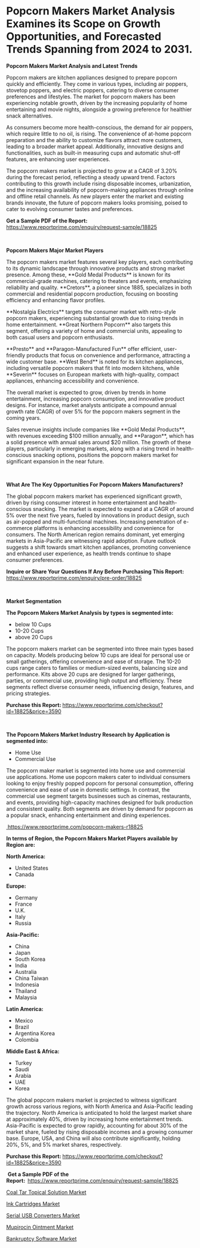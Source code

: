 <p><h1>Popcorn Makers Market Analysis Examines its Scope on Growth Opportunities, and Forecasted Trends Spanning from 2024 to 2031.</h1></p><p><strong>Popcorn Makers Market Analysis and Latest Trends</strong></p>
<p><p>Popcorn makers are kitchen appliances designed to prepare popcorn quickly and efficiently. They come in various types, including air poppers, stovetop poppers, and electric poppers, catering to diverse consumer preferences and lifestyles. The market for popcorn makers has been experiencing notable growth, driven by the increasing popularity of home entertaining and movie nights, alongside a growing preference for healthier snack alternatives.</p><p>As consumers become more health-conscious, the demand for air poppers, which require little to no oil, is rising. The convenience of at-home popcorn preparation and the ability to customize flavors attract more customers, leading to a broader market appeal. Additionally, innovative designs and functionalities, such as built-in measuring cups and automatic shut-off features, are enhancing user experiences.</p><p>The popcorn makers market is projected to grow at a CAGR of 3.20% during the forecast period, reflecting a steady upward trend. Factors contributing to this growth include rising disposable incomes, urbanization, and the increasing availability of popcorn-making appliances through online and offline retail channels. As new players enter the market and existing brands innovate, the future of popcorn makers looks promising, poised to cater to evolving consumer tastes and preferences.</p></p>
<p><strong>Get a Sample PDF of the Report:&nbsp;</strong> <a href="https://www.reportprime.com/enquiry/request-sample/18825?utm_campaign=4&utm_medium=2&utm_source=Github&utm_content=ia&utm_term=22112024&utm_id=popcorn-makers">https://www.reportprime.com/enquiry/request-sample/18825</a></p>
<p>&nbsp;</p>
<p><strong>Popcorn Makers Major Market Players</strong></p>
<p><p>The popcorn makers market features several key players, each contributing to its dynamic landscape through innovative products and strong market presence. Among these, **Gold Medal Products** is known for its commercial-grade machines, catering to theaters and events, emphasizing reliability and quality. **Cretors**, a pioneer since 1885, specializes in both commercial and residential popcorn production, focusing on boosting efficiency and enhancing flavor profiles.</p><p>**Nostalgia Electrics** targets the consumer market with retro-style popcorn makers, experiencing substantial growth due to rising trends in home entertainment. **Great Northern Popcorn** also targets this segment, offering a variety of home and commercial units, appealing to both casual users and popcorn enthusiasts.</p><p>**Presto** and **Paragon-Manufactured Fun** offer efficient, user-friendly products that focus on convenience and performance, attracting a wide customer base. **West Bend** is noted for its kitchen appliances, including versatile popcorn makers that fit into modern kitchens, while **Severin** focuses on European markets with high-quality, compact appliances, enhancing accessibility and convenience.</p><p>The overall market is expected to grow, driven by trends in home entertainment, increasing popcorn consumption, and innovative product designs. For instance, market analysts anticipate a compound annual growth rate (CAGR) of over 5% for the popcorn makers segment in the coming years.</p><p>Sales revenue insights include companies like **Gold Medal Products**, with revenues exceeding $100 million annually, and **Paragon**, which has a solid presence with annual sales around $20 million. The growth of these players, particularly in emerging markets, along with a rising trend in health-conscious snacking options, positions the popcorn makers market for significant expansion in the near future.</p></p>
<p>&nbsp;</p>
<p><strong>What Are The Key Opportunities For Popcorn Makers Manufacturers?</strong></p>
<p><p>The global popcorn makers market has experienced significant growth, driven by rising consumer interest in home entertainment and health-conscious snacking. The market is expected to expand at a CAGR of around 5% over the next five years, fueled by innovations in product design, such as air-popped and multi-functional machines. Increasing penetration of e-commerce platforms is enhancing accessibility and convenience for consumers. The North American region remains dominant, yet emerging markets in Asia-Pacific are witnessing rapid adoption. Future outlook suggests a shift towards smart kitchen appliances, promoting convenience and enhanced user experience, as health trends continue to shape consumer preferences.</p></p>
<p><strong>Inquire or Share Your Questions If Any Before Purchasing This Report:</strong> <a href="https://www.reportprime.com/enquiry/pre-order/18825?utm_campaign=4&utm_medium=2&utm_source=Github&utm_content=ia&utm_term=22112024&utm_id=popcorn-makers">https://www.reportprime.com/enquiry/pre-order/18825</a></p>
<p>&nbsp;</p>
<p><strong>Market Segmentation</strong></p>
<p><strong>The Popcorn Makers Market Analysis by types is segmented into:</strong></p>
<p><ul><li>below 10 Cups</li><li>10-20 Cups</li><li>above 20 Cups</li></ul></p>
<p><p>The popcorn makers market can be segmented into three main types based on capacity. Models producing below 10 cups are ideal for personal use or small gatherings, offering convenience and ease of storage. The 10-20 cups range caters to families or medium-sized events, balancing size and performance. Kits above 20 cups are designed for larger gatherings, parties, or commercial use, providing high output and efficiency. These segments reflect diverse consumer needs, influencing design, features, and pricing strategies.</p></p>
<p><strong>Purchase this Report:&nbsp;</strong><a href="https://www.reportprime.com/checkout?id=18825&price=3590&utm_campaign=4&utm_medium=2&utm_source=Github&utm_content=ia&utm_term=22112024&utm_id=popcorn-makers">https://www.reportprime.com/checkout?id=18825&price=3590</a></p>
<p>&nbsp;</p>
<p><strong>The Popcorn Makers Market Industry Research by Application is segmented into:</strong></p>
<p><ul><li>Home Use</li><li>Commercial Use</li></ul></p>
<p><p>The popcorn maker market is segmented into home use and commercial use applications. Home use popcorn makers cater to individual consumers looking to enjoy freshly popped popcorn for personal consumption, offering convenience and ease of use in domestic settings. In contrast, the commercial use segment targets businesses such as cinemas, restaurants, and events, providing high-capacity machines designed for bulk production and consistent quality. Both segments are driven by demand for popcorn as a popular snack, enhancing entertainment and dining experiences.</p></p>
<p><a href="https://www.reportprime.com/popcorn-makers-r18825?utm_campaign=4&utm_medium=2&utm_source=Github&utm_content=ia&utm_term=22112024&utm_id=popcorn-makers">&nbsp;https://www.reportprime.com/popcorn-makers-r18825</a></p>
<p><strong>In terms of Region, the Popcorn Makers Market Players available by Region are:</strong></p>
<p>
    <p> <strong> North America: </strong>
        <ul>
            <li>United States</li>
            <li>Canada</li>
        </ul>
        </p> 
    <p> <strong> Europe: </strong>
        <ul>
            <li>Germany</li>
            <li>France</li>
            <li>U.K.</li>
            <li>Italy</li>
            <li>Russia</li>
        </ul>
        </p> 
    <p> <strong> Asia-Pacific: </strong>
        <ul>
            <li>China</li>
            <li>Japan</li>
            <li>South Korea</li>
            <li>India</li>
            <li>Australia</li>
            <li>China Taiwan</li>
            <li>Indonesia</li>
            <li>Thailand</li>
            <li>Malaysia</li>
        </ul>
        </p> 
    <p> <strong> Latin America: </strong>
        <ul>
            <li>Mexico</li>
            <li>Brazil</li>
            <li>Argentina Korea</li>
            <li>Colombia</li>
        </ul>
        </p> 
    <p> <strong> Middle East & Africa: </strong>
        <ul>
            <li>Turkey</li>
            <li>Saudi</li>
            <li>Arabia</li>
            <li>UAE</li>
            <li>Korea</li>
        </ul>
    </p>
    </p>
<p><p>The global popcorn makers market is projected to witness significant growth across various regions, with North America and Asia-Pacific leading the trajectory. North America is anticipated to hold the largest market share at approximately 40%, driven by increasing home entertainment trends. Asia-Pacific is expected to grow rapidly, accounting for about 30% of the market share, fueled by rising disposable incomes and a growing consumer base. Europe, USA, and China will also contribute significantly, holding 20%, 5%, and 5% market shares, respectively.</p></p>
<p><strong>Purchase this Report: </strong><a href="https://www.reportprime.com/checkout?id=18825&price=3590&utm_campaign=4&utm_medium=2&utm_source=Github&utm_content=ia&utm_term=22112024&utm_id=popcorn-makers">https://www.reportprime.com/checkout?id=18825&price=3590</a></p>
<p>&nbsp;<strong>Get a Sample PDF of the Report:&nbsp;&nbsp;</strong><a href="https://www.reportprime.com/enquiry/request-sample/18825?utm_campaign=4&utm_medium=2&utm_source=Github&utm_content=ia&utm_term=22112024&utm_id=popcorn-makers">https://www.reportprime.com/enquiry/request-sample/18825</a></p>
<p><strong></strong></p>
<p><p><a href="https://issuu.com/reportprime-2/docs/coal-tar-topical-solution-market-si_2617e4e2d29200?utm_campaign=4&utm_medium=2&utm_source=Github&utm_content=ia&utm_term=22112024&utm_id=popcorn-makers">Coal Tar Topical Solution Market</a></p><p><a href="https://github.com/FosterFahey91/Market-Research-Report-List-1/blob/main/ink-cartridges-market.md?utm_campaign=4&utm_medium=2&utm_source=Github&utm_content=ia&utm_term=22112024&utm_id=popcorn-makers">Ink Cartridges Market</a></p><p><a href="https://github.com/NarcisoFerry/Market-Research-Report-List-1/blob/main/serial-usb-converters-market.md?utm_campaign=4&utm_medium=2&utm_source=Github&utm_content=ia&utm_term=22112024&utm_id=popcorn-makers">Serial USB Converters Market</a></p><p><a href="https://issuu.com/reportprime-2/docs/mupirocin-ointment-market-size-2030_dd012981b593e0?utm_campaign=4&utm_medium=2&utm_source=Github&utm_content=ia&utm_term=22112024&utm_id=popcorn-makers">Mupirocin Ointment Market</a></p><p><a href="https://www.linkedin.com/pulse/projecting-growth-bankruptcy-software-market-insights-l1i0e?utm_campaign=4&utm_medium=2&utm_source=Github&utm_content=ia&utm_term=22112024&utm_id=popcorn-makers">Bankruptcy Software Market</a></p></p>